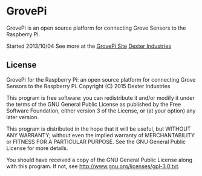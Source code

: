 GrovePi
=======

GrovePi is an open source platform for connecting Grove Sensors to the Raspberry Pi.

Started 2013/10/04
See more at the [GrovePi Site](http://dexterindustries.com/GrovePi/)
[Dexter Industries](http://www.dexterindustries.com)

## License
GrovePi for the Raspberry Pi: an open source platform for connecting Grove Sensors to the Raspberry Pi.
Copyright (C) 2015  Dexter Industries

This program is free software: you can redistribute it and/or modify
it under the terms of the GNU General Public License as published by
the Free Software Foundation, either version 3 of the License, or
(at your option) any later version.

This program is distributed in the hope that it will be useful,
but WITHOUT ANY WARRANTY; without even the implied warranty of
MERCHANTABILITY or FITNESS FOR A PARTICULAR PURPOSE.  See the
GNU General Public License for more details.

You should have received a copy of the GNU General Public License
along with this program.  If not, see <http://www.gnu.org/licenses/gpl-3.0.txt>.